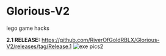 # Glorious-V2
lego game hacks

**2.1 RELEASE:**
https://github.com/RiverOfGoldRBLX/Glorious-V2/releases/tag/Release.1
![exe pics2](https://user-images.githubusercontent.com/110769767/206927651-449d2ef5-9b01-462a-ae1a-a9fbd36db2f5.png)
